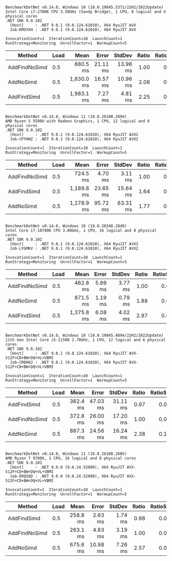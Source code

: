 ```

BenchmarkDotNet v0.14.0, Windows 10 (10.0.19045.5371/22H2/2022Update)
Intel Core i7-2700K CPU 3.50GHz (Sandy Bridge), 1 CPU, 8 logical and 4 physical cores
.NET SDK 9.0.102
  [Host]     : .NET 9.0.1 (9.0.124.61010), X64 RyuJIT AVX
  Job-KMGYXH : .NET 9.0.1 (9.0.124.61010), X64 RyuJIT AVX

InvocationCount=1  IterationCount=10  LaunchCount=1  
RunStrategy=Monitoring  UnrollFactor=1  WarmupCount=5  

```
| Method        | Load | Mean       | Error    | StdDev   | Ratio | RatioSD |
|-------------- |----- |-----------:|---------:|---------:|------:|--------:|
| AddFindNoSimd | 0.5  |   880.5 ms | 21.11 ms | 13.96 ms |  1.00 |    0.02 |
| AddNoSimd     | 0.5  | 1,830.0 ms | 16.57 ms | 10.96 ms |  2.08 |    0.03 |
| AddFindSimd   | 0.5  | 1,983.1 ms |  7.27 ms |  4.81 ms |  2.25 |    0.03 |

```

BenchmarkDotNet v0.14.0, Windows 11 (10.0.26100.2894)
AMD Ryzen 5 5500U with Radeon Graphics, 1 CPU, 12 logical and 6 physical cores
.NET SDK 9.0.102
  [Host]     : .NET 9.0.1 (9.0.124.61010), X64 RyuJIT AVX2
  Job-CPYHHZ : .NET 9.0.1 (9.0.124.61010), X64 RyuJIT AVX2

InvocationCount=1  IterationCount=10  LaunchCount=1  
RunStrategy=Monitoring  UnrollFactor=1  WarmupCount=5  

```
| Method        | Load | Mean       | Error    | StdDev   | Ratio | RatioSD |
|-------------- |----- |-----------:|---------:|---------:|------:|--------:|
| AddFindNoSimd | 0.5  |   724.5 ms |  4.70 ms |  3.11 ms |  1.00 |    0.01 |
| AddFindSimd   | 0.5  | 1,189.8 ms | 23.65 ms | 15.64 ms |  1.64 |    0.02 |
| AddNoSimd     | 0.5  | 1,278.9 ms | 95.72 ms | 63.31 ms |  1.77 |    0.08 |

```

BenchmarkDotNet v0.14.0, Windows 10 (10.0.20348.2849)
Intel Core i7-10700K CPU 3.80GHz, 1 CPU, 16 logical and 8 physical cores
.NET SDK 9.0.102
  [Host]     : .NET 9.0.1 (9.0.124.61010), X64 RyuJIT AVX2
  Job-LYGMKV : .NET 9.0.1 (9.0.124.61010), X64 RyuJIT AVX2

InvocationCount=1  IterationCount=10  LaunchCount=1  
RunStrategy=Monitoring  UnrollFactor=1  WarmupCount=5  

```
| Method        | Load | Mean       | Error   | StdDev  | Ratio | RatioSD |
|-------------- |----- |-----------:|--------:|--------:|------:|--------:|
| AddFindNoSimd | 0.5  |   462.8 ms | 5.69 ms | 3.77 ms |  1.00 |    0.01 |
| AddNoSimd     | 0.5  |   871.5 ms | 1.19 ms | 0.79 ms |  1.88 |    0.01 |
| AddFindSimd   | 0.5  | 1,375.8 ms | 6.08 ms | 4.02 ms |  2.97 |    0.02 |

```

BenchmarkDotNet v0.14.0, Windows 10 (10.0.19045.4894/22H2/2022Update)
11th Gen Intel Core i5-11500 2.70GHz, 1 CPU, 12 logical and 6 physical cores
.NET SDK 9.0.102
  [Host]     : .NET 9.0.1 (9.0.124.61010), X64 RyuJIT AVX-512F+CD+BW+DQ+VL+VBMI
  Job-CRDHOJ : .NET 9.0.1 (9.0.124.61010), X64 RyuJIT AVX-512F+CD+BW+DQ+VL+VBMI

InvocationCount=1  IterationCount=10  LaunchCount=1  
RunStrategy=Monitoring  UnrollFactor=1  WarmupCount=5  

```
| Method        | Load | Mean     | Error    | StdDev   | Ratio | RatioSD |
|-------------- |----- |---------:|---------:|---------:|------:|--------:|
| AddFindSimd   | 0.5  | 362.4 ms | 47.03 ms | 31.11 ms |  0.97 |    0.09 |
| AddFindNoSimd | 0.5  | 372.8 ms | 26.00 ms | 17.20 ms |  1.00 |    0.06 |
| AddNoSimd     | 0.5  | 887.3 ms | 24.56 ms | 16.24 ms |  2.38 |    0.10 |

```

BenchmarkDotNet v0.14.0, Windows 11 (10.0.26100.2605)
AMD Ryzen 7 9700X, 1 CPU, 16 logical and 8 physical cores
.NET SDK 9.0.101
  [Host]     : .NET 9.0.0 (9.0.24.52809), X64 RyuJIT AVX-512F+CD+BW+DQ+VL+VBMI
  Job-ERQIQD : .NET 9.0.0 (9.0.24.52809), X64 RyuJIT AVX-512F+CD+BW+DQ+VL+VBMI

InvocationCount=1  IterationCount=10  LaunchCount=1  
RunStrategy=Monitoring  UnrollFactor=1  WarmupCount=5  

```
| Method        | Load | Mean     | Error    | StdDev  | Ratio | RatioSD |
|-------------- |----- |---------:|---------:|--------:|------:|--------:|
| AddFindSimd   | 0.5  | 258.8 ms |  2.63 ms | 1.74 ms |  0.98 |    0.01 |
| AddFindNoSimd | 0.5  | 263.1 ms |  4.83 ms | 3.19 ms |  1.00 |    0.02 |
| AddNoSimd     | 0.5  | 675.6 ms | 10.98 ms | 7.26 ms |  2.57 |    0.04 |
